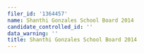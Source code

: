 ```yaml
---
filer_id: '1364457'
name: Shanthi Gonzales School Board 2014
candidate_controlled_id: ''
data_warning: ''
title: Shanthi Gonzales School Board 2014
---
```

